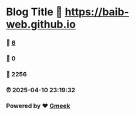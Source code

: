 # Blog Title :link: https://baib-web.github.io 
### :page_facing_up: [6](https://baib-web.github.io/tag.html) 
### :speech_balloon: 0 
### :hibiscus: 2256 
### :alarm_clock: 2025-04-10 23:19:32 
### Powered by :heart: [Gmeek](https://github.com/Meekdai/Gmeek)
